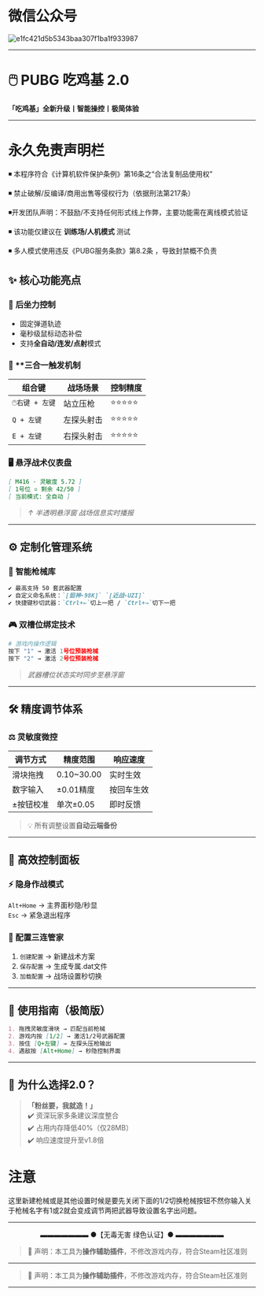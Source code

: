 # 微信公众号

![e1fc421d5b5343baa307f1ba1f933987](https://github.com/user-attachments/assets/d8f0ae85-ab93-41ad-80bf-4a524ce43017)

---

# 🖱️ PUBG 吃鸡基 2.0  
**「吃鸡基」全新升级丨智能操控丨极简体验**

---

# 永久免责声明栏
◾ 本程序符合《计算机软件保护条例》第16条之“合法复制品使用权”

◾ 禁止破解/反编译/商用出售等侵权行为（依据刑法第217条）

◾ ​开发团队声明​：不鼓励/不支持任何形式线上作弊，主要功能需在离线模式验证

◾ 该功能仅建议在 ​**训练场/人机模式**​ 测试  

◾ 多人模式使用违反《PUBG服务条款》第8.2条  ，导致封禁概不负责


## ✨ 核心功能亮点  
### 🎯 **后坐力控制**  
- 固定弹道轨迹  
- 毫秒级鼠标动态补偿  
- 支持**全自动/连发/点射**模式  

### 🔧 **三合一触发机制  
| 组合键                | 战场场景          | 控制精度 |
|-----------------------|-------------------|----------|
| `🖱️右键 + 左键`       | 站立压枪          | ⭐⭐⭐⭐⭐  |
| `Q + 左键`            | 左探头射击        | ⭐⭐⭐⭐⭐ |
| `E + 左键`            | 右探头射击        | ⭐⭐⭐⭐⭐ |

### 🖥️ **悬浮战术仪表盘**  
```markdown
[ M416 · 灵敏度 5.72 ]  
[ 1号位 ▫ 剩余 42/50 ]  
[ 当前模式: 全自动 ]  
```  
> *↑ 半透明悬浮窗 战场信息实时播报*

---

## ⚙️ 定制化管理系统  
### 🔫 **智能枪械库**  
```markdown
✔️ 最高支持 50 套武器配置  
✔️ 自定义命名系统：`[狙神-98K]` `[近战-UZI]`  
✔️ 快捷键秒切武器：`Ctrl+←`切上一把 / `Ctrl+→`切下一把  
```

### 🎮 **双槽位绑定技术**  
```python
# 游戏内操作逻辑  
按下 "1" → 激活 1号位预装枪械  
按下 "2" → 激活 2号位预装枪械  
```  
> *武器槽位状态实时同步至悬浮窗*

---

## 🛠️ 精度调节体系  
### ⚖️ **灵敏度微控**  
| 调节方式       | 精度范围     | 响应速度 |  
|----------------|--------------|----------|  
| 滑块拖拽       | 0.10~30.00   | 实时生效 |  
| 数字输入       | ±0.01精度    | 按回车生效 |  
| ±按钮校准      | 单次±0.05    | 即时反馈 |  

> 💡 所有调整设置**自动云端备份**  

---

## 🚀 高效控制面板  
### ⚡ **隐身作战模式**  
`Alt+Home` → 主界面秒隐/秒显  
`Esc` → 紧急退出程序  

### 💾 配置三连管家  
1. `创建配置` → 新建战术方案  
2. `保存配置` → 生成专属.dat文件  
3. `加载配置` → 战场设置秒切换  

---

## 📜 使用指南（极简版）  
```markdown
1. 拖拽灵敏度滑块 → 匹配当前枪械  
2. 游戏内按 [1/2] → 激活1/2号武器配置  
3. 按住 [Q+左键] → 左探头压枪输出  
4. 遇敌按 [Alt+Home] → 秒隐控制界面  
```

---

## 🌟 为什么选择2.0？  
> **「粉丝要，我就造！」**  
✔️ 资深玩家多条建议深度整合  
✔️ 占用内存降低40%（仅28MB）  
✔️ 响应速度提升至v1.8倍  

# 注意
这里新建枪械或是其他设置时候是要先关闭下面的1/2切换枪械按钮不然你输入关于枪械名字有1或2就会变成调节两把武器导致设置名字出问题。

---

<center>▬▬▬▬▬▬▬ ●【无毒无害 绿色认证】● ▬▬▬▬▬▬▬</center>

> 📢 声明：本工具为**操作辅助插件**，不修改游戏内存，符合Steam社区准则

---



> 📢 声明：本工具为**操作辅助插件**，不修改游戏内存，符合Steam社区准则

---
